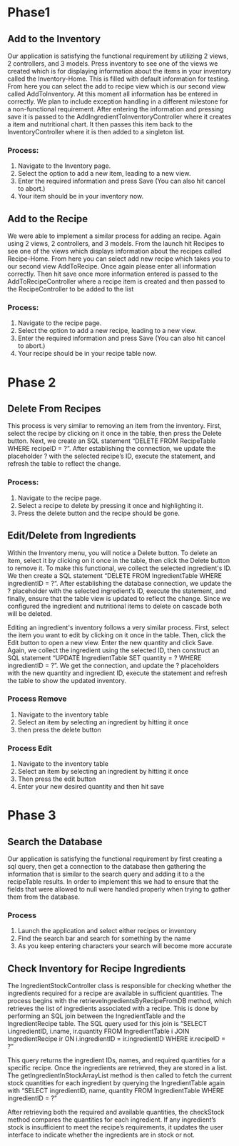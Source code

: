 # Phase1

## Add to the Inventory
Our application is satisfying the functional requirement by utilizing 2 views, 2 controllers, and 3 models. 
Press inventory to see one of the views we created which is for displaying information about the items in your inventory called the Inventory-Home. 
This is filled with default information for testing. From here you can select the add to recipe view which is our second view called AddToInventory.
At this moment all information has be entered in correctly. We plan to include exception handling in a different milestone for a non-functional 
requirement. After entering the information and pressing save it is passed to the AddIngredientToInventoryController
where it creates a item and nutritional chart. It then passes this item back to the InventoryController where it is then 
added to a singleton list.

### Process:
1) Navigate to the Inventory page.
2) Select the option to add a new item, leading to a new view.
3) Enter the required information and press Save (You can also hit cancel to abort.)
4) Your item should be in your inventory now.

## Add to the Recipe
We were able to implement a similar process for adding an recipe. Again using 2 views, 2 controllers, and 3 models.
From the launch hit Recipes to see one of the views which displays information about the recipes called Recipe-Home.
From here you can select add new recipe which takes you to our second view AddToRecipe. Once again please enter all 
information correctly. Then hit save once more information entered is passed to the AddToRecipeController where a recipe
item is created and then passed to the RecipeController to be added to the list

### Process:
1) Navigate to the recipe page.
2) Select the option to add a new recipe, leading to a new view.
3) Enter the required information and press Save (You can also hit cancel to abort.)
4) Your recipe should be in your recipe table now.

# Phase 2

## Delete From Recipes
This process is very similar to removing an item from the inventory. First, select the recipe by clicking on it once in 
the table, then press the Delete button. Next, we create an SQL statement “DELETE FROM RecipeTable WHERE recipeID = ?”. 
After establishing the connection, we update the placeholder ? with the selected recipe’s ID, execute the statement, and 
refresh the table to reflect the change.

### Process: 
1) Navigate to the recipe page.
2) Select a recipe to delete by pressing it once and highlighting it.
3) Press the delete button and the recipe should be gone. 


## Edit/Delete from Ingredients
Within the Inventory menu, you will notice a Delete button. To delete an item, select it by clicking on it once in the table, 
then click the Delete button to remove it. To make this functional, we collect the selected ingredient's ID. We then create 
a SQL statement “DELETE FROM IngredientTable WHERE ingredientID = ?“. After establishing the database connection, we update 
the ? placeholder with the selected ingredient’s ID, execute the statement, and finally, ensure that the table view is updated 
to reflect the change. Since we configured the ingredient and nutritional items to delete on cascade both will be deleted.

Editing an ingredient's inventory follows a very similar process. First, select the item you want to edit by clicking on it 
once in the table. Then, click the Edit button to open a new view. Enter the new quantity and click Save. Again, we collect the 
ingredient using the selected ID, then construct an SQL statement “UPDATE IngredientTable SET quantity = ? WHERE ingredientID = ?”. 
We get the connection, and update the ? placeholders with the new quantity and ingredient ID, execute the statement and refresh 
the table to show the updated inventory.

### Process Remove
1) Navigate to the inventory table
2) Select an item by selecting an ingredient by hitting it once
3) then press the delete button

### Process Edit
1) Navigate to the inventory table
2) Select an item by selecting an ingredient by hitting it once
3) Then press the edit button
4) Enter your new desired quantity and then hit save

# Phase 3

## Search the Database
Our application is satisfying the functional requirement by first creating a sql query, then get a connection to the database
then gathering the information that is similar to the search query and adding it to a the recipeTable results. In order 
to implement this we had to ensure that the fields that were allowed to null were handled properly when trying to gather 
them from the database. 

### Process
1) Launch the application and select either recipes or inventory
2) Find the search bar and search for something by the name
3) As you keep entering characters your search will become more accurate

## Check Inventory for Recipe Ingredients
The IngredientStockController class is responsible for checking whether the ingredients required for a recipe are available 
in sufficient quantities. The process begins with the retrieveIngredientsByRecipeFromDB method, which retrieves the list of 
ingredients associated with a recipe. This is done by performing an SQL join between the IngredientTable and the IngredientRecipe
table. The SQL query used for this join is “SELECT i.ingredientID, i.name, ir.quantity FROM IngredientTable i JOIN IngredientRecipe 
ir ON i.ingredientID = ir.ingredientID WHERE ir.recipeID = ?”

This query returns the ingredient IDs, names, and required quantities for a specific recipe. Once the ingredients are retrieved, 
they are stored in a list. The getIngredientInStockArrayList method is then called to fetch the current stock quantities 
for each ingredient by querying the IngredientTable again with “SELECT ingredientID, name, quantity FROM IngredientTable 
WHERE ingredientID = ?”

After retrieving both the required and available quantities, the checkStock method compares the quantities for each 
ingredient. If any ingredient’s stock is insufficient to meet the recipe’s requirements, it updates the user interface to 
indicate whether the ingredients are in stock or not. 

